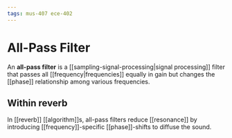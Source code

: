 ```yaml
---
tags: mus-407 ece-402
---
```


# All-Pass Filter

An **all-pass filter** is a [[sampling-signal-processing|signal processing]] filter that passes all [[frequency|frequencies]] equally in gain but changes the [[phase]] relationship among various frequencies.

## Within reverb

In [[reverb]] [[algorithm]]s, all-pass filters reduce [[resonance]] by introducing [[frequency]]-specific [[phase]]-shifts to diffuse the sound.
